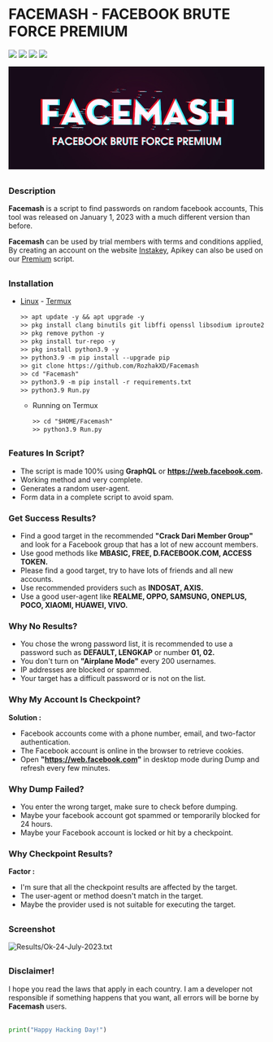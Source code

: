 # FACEMASH - FACEBOOK BRUTE FORCE PREMIUM

<p
<br>
  <img src="https://img.shields.io/badge/python-3.11-blue.svg">
  <img src="https://img.shields.io/badge/Author-Rozhak-green?style=flat-square">
  <img src="https://img.shields.io/badge/Open%20Source-No-red?style=flat-square">
  <img src="https://img.shields.io/badge/Written%20In-Python-yellow?style=flat-square">
</p>

<p align="center">
  <img src="Data/Facemash.jpg">
</p>

##

### Description
**Facemash** is a script to find passwords on random facebook accounts, This tool was released on January 1, 2023 with a much different version than before.

**Facemash** can be used by trial members with terms and conditions applied, By creating an account on the website [Instakey](https://instakey.rozhak.xyz/register/), Apikey can also be used on our [Premium](https://github.com/RozhakXD/Premium) script.

##

### Installation

* [Linux](https://drive.google.com/file/d/12RkbvHPeDl5yO4FvFzli8TB38NvfDWEo/view?usp=drive_link) - [Termux](https://f-droid.org/repo/com.termux_118.apk)
  ```
  >> apt update -y && apt upgrade -y
  >> pkg install clang binutils git libffi openssl libsodium iproute2 
  >> pkg remove python -y
  >> pkg install tur-repo -y
  >> pkg install python3.9 -y
  >> python3.9 -m pip install --upgrade pip
  >> git clone https://github.com/RozhakXD/Facemash
  >> cd "Facemash"
  >> python3.9 -m pip install -r requirements.txt
  >> python3.9 Run.py
  ```
  - Running on Termux

    ```
    >> cd "$HOME/Facemash"
    >> python3.9 Run.py
    ```

##

### Features In Script?

- The script is made 100% using **GraphQL** or **https://web.facebook.com.**
- Working method and very complete.
- Generates a random user-agent.
- Form data in a complete script to avoid spam.

### Get Success Results?

- Find a good target in the recommended **"Crack Dari Member Group"** and look for a Facebook group that has a lot of new account members.
- Use good methods like **MBASIC, FREE, D.FACEBOOK.COM, ACCESS TOKEN.**
- Please find a good target, try to have lots of friends and all new accounts.
- Use recommended providers such as **INDOSAT, AXIS.**
- Use a good user-agent like **REALME, OPPO, SAMSUNG, ONEPLUS, POCO, XIAOMI, HUAWEI, VIVO.**

### Why No Results?

- You chose the wrong password list, it is recommended to use a password such as **DEFAULT, LENGKAP** or number **01, 02.**
- You don't turn on **"Airplane Mode"** every 200 usernames.
- IP addresses are blocked or spammed.
- Your target has a difficult password or is not on the list.

### Why My Account Is Checkpoint?

**Solution :**
- Facebook accounts come with a phone number, email, and two-factor authentication.
- The Facebook account is online in the browser to retrieve cookies.
- Open **"https://web.facebook.com"** in desktop mode during Dump and refresh every few minutes.

### Why Dump Failed?

- You enter the wrong target, make sure to check before dumping.
- Maybe your facebook account got spammed or temporarily blocked for 24 hours.
- Maybe your Facebook account is locked or hit by a checkpoint.

### Why Checkpoint Results?

**Factor :**
- I'm sure that all the checkpoint results are affected by the target.
- The user-agent or method doesn't match in the target.
- Maybe the provider used is not suitable for executing the target.

##

### Screenshot

![Results/Ok-24-July-2023.txt](https://github.com/RozhakXD/Facemash/blob/main/Data/Ok-24-July-2023.png)

##

### Disclaimer!

I hope you read the laws that apply in each country. I am a developer not responsible if something happens that you want, all errors will be borne by **Facemash** users.
##

```python
print("Happy Hacking Day!")
```
